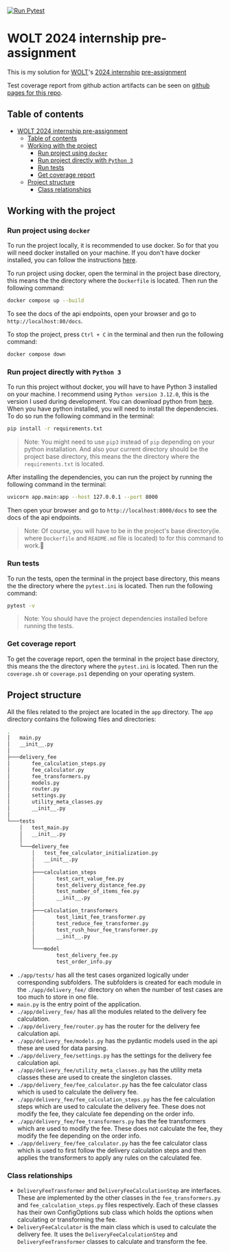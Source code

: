 [![Run Pytest](https://github.com/Iftakharpy/wolt-2024-internship-pre-assignment/actions/workflows/run_pytest.yml/badge.svg)](https://github.com/Iftakharpy/wolt-2024-internship-pre-assignment/actions/workflows/run_pytest.yml)

# WOLT 2024 internship pre-assignment

This is my solution for [WOLT](https://wolt.com/en)'s [2024 internship](<https://careers.wolt.com/en/jobs/software-engineer-intern-(2024)/3823ba7>) [pre-assignment](https://github.com/woltapp/engineering-internship-2024) 

Test coverage report from github action artifacts can be seen on [github pages for this repo](https://iftakharpy.github.io/wolt-2024-internship-pre-assignment/).

## Table of contents

-   [WOLT 2024 internship pre-assignment](#wolt-2024-internship-pre-assignment)
    -   [Table of contents](#table-of-contents)
    -   [Working with the project](#working-with-the-project)
        -   [Run project using `docker`](#run-project-using-docker)
        -   [Run project directly with `Python 3`](#run-project-directly-with-python-3)
        -   [Run tests](#run-tests)
        -   [Get coverage report](#get-coverage-report)
    -   [Project structure](#project-structure)
        -   [Class relationships](#class-relationships)

## Working with the project

### Run project using `docker`

To run the project locally, it is recommended to use docker. So for that you will need docker installed on your machine. If you don't have docker installed, you can follow the instructions [here](https://docs.docker.com/get-docker/).

To run project using docker, open the terminal in the project base directory, this means the the directory where the `Dockerfile` is located. Then run the following command:

```bash
docker compose up --build
```

To see the docs of the api endpoints, open your browser and go to `http://localhost:80/docs`.

To stop the project, press `Ctrl + C` in the terminal and then run the following command:

```bash
docker compose down
```

### Run project directly with `Python 3`

To run this project without docker, you will have to have Python 3 installed on your machine. I recommend using `Python version 3.12.0`, this is the version I used during development. You can download python from [here](https://www.python.org/downloads/). When you have python installed, you will need to install the dependencies. To do so run the following command in the terminal:

```bash
pip install -r requirements.txt
```

> Note: You might need to use `pip3` instead of `pip` depending on your python installation.
> And also your current directory should be the project base directory, this means the the directory where the `requirements.txt` is located.

After installing the dependencies, you can run the project by running the following command in the terminal:

```bash
uvicorn app.main:app --host 127.0.0.1 --port 8000
```

Then open your browser and go to `http://localhost:8000/docs` to see the docs of the api endpoints.

> Note: Of course, you will have to be in the project's base directory(ie. where `Dockerfile` and `README.md` file is located) to for this command to work.🙂

### Run tests

To run the tests, open the terminal in the project base directory, this means the the directory where the `pytest.ini` is located. Then run the following command:

```bash
pytest -v
```

> Note: You should have the project dependencies installed before running the tests.

### Get coverage report

To get the coverage report, open the terminal in the project base directory, this means the the directory where the `pytest.ini` is located. Then run the `coverage.sh` or `coverage.ps1` depending on your operating system.

## Project structure

All the files related to the project are located in the `app` directory. The `app` directory contains the following files and directories:

```bash
.
│   main.py
│   __init__.py
│
├───delivery_fee
│       fee_calculation_steps.py
│       fee_calculator.py
│       fee_transformers.py
│       models.py
│       router.py
│       settings.py
│       utility_meta_classes.py
│       __init__.py
│
└───tests
    │   test_main.py
    │   __init__.py
    │
    └───delivery_fee
        │   test_fee_calculator_initialization.py
        │   __init__.py
        │
        ├───calculation_steps
        │       test_cart_value_fee.py
        │       test_delivery_distance_fee.py
        │       test_number_of_items_fee.py
        │       __init__.py
        │
        ├───calculation_transformers
        │       test_limit_fee_transformer.py
        │       test_reduce_fee_transformer.py
        │       test_rush_hour_fee_transformer.py
        │       __init__.py
        │
        └───model
                test_delivery_fee.py
                test_order_info.py
```

-   `./app/tests/` has all the test cases organized logically under corresponding subfolders. The subfolders is created for each module in the `./app/delivery_fee/` directory on when the number of test cases are too much to store in one file.
-   `main.py` is the entry point of the application.
-   `./app/delivery_fee/` has all the modules related to the delivery fee calculation.
-   `./app/delivery_fee/router.py` has the router for the delivery fee calculation api.
-   `./app/delivery_fee/models.py` has the pydantic models used in the api these are used for data parsing.
-   `./app/delivery_fee/settings.py` has the settings for the delivery fee calculation api.
-   `./app/delivery_fee/utility_meta_classes.py` has the utility meta classes these are used to create the singleton classes.
-   `./app/delivery_fee/fee_calculator.py` has the fee calculator class which is used to calculate the delivery fee.
-   `./app/delivery_fee/fee_calculation_steps.py` has the fee calculation steps which are used to calculate the delivery fee. These does not modify the fee, they calculate fee depending on the order info.
-   `./app/delivery_fee/fee_transformers.py` has the fee transformers which are used to modify the fee. These does not calculate the fee, they modify the fee depending on the order info.
-   `./app/delivery_fee/fee_calculator.py` has the fee calculator class which is used to first follow the delivery calculation steps and then applies the transformers to apply any rules on the calculated fee.

### Class relationships

-   `DeliveryFeeTransformer` and `DeliveryFeeCalculationStep` are interfaces. These are
    implemented by the other classes in the `fee_transformers.py` and `fee_calculation_steps.py` files respectively. Each of these classes has
    their own ConfigOptions sub class which holds the options when calculating or transforming the fee.
-   `DeliveryFeeCalculator` is the main class which is used to calculate the delivery fee. It uses the `DeliveryFeeCalculationStep` and `DeliveryFeeTransformer` classes to calculate and transform the fee.
